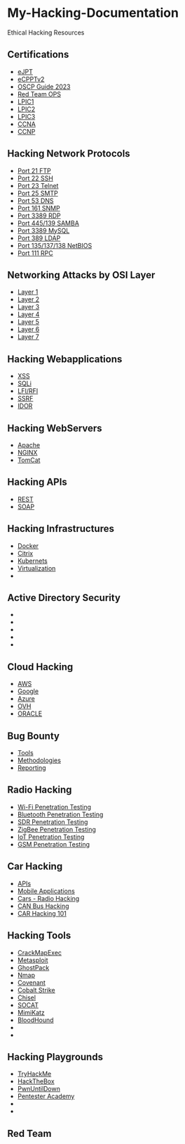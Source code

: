 # My-Hacking-Documentation
Ethical Hacking Resources 



## Certifications 


- [eJPT](https://ejpt-junior-pentester.popdocs.net/)
- [eCPPTv2](https://ecpptv2.popdocs.net/)
- [OSCP Guide 2023](https://oscp-guide.popdocs.net/)
- [Red Team OPS](https://crto.popdocs.net/)
- [LPIC1]()
- [LPIC2]()
- [LPIC3]()
- [CCNA]()
- [CCNP]()


## Hacking Network Protocols

- [Port 21 FTP](https://www.poplabsec.com/ftp-penetration-testing/)
- [Port 22 SSH](https://www.poplabsec.com/ssh-penetration-testing/)
- [Port 23 Telnet]()
- [Port 25 SMTP]()
- [Port 53 DNS](https://dns-penetration-testing.popdocs.net/)
- [Port 161 SNMP]()
- [Port 3389 RDP](https://www.poplabsec.com/rdp-penetration-testing/)
- [Port 445/139 SAMBA](https://www.poplabsec.com/smb-penetration-testing/)
- [Port 3389 MySQL]()
- [Port 389 LDAP]()
- [Port 135/137/138 NetBIOS](https://www.poplabsec.com/netbios-penetration-testing/)
- [Port 111 RPC]()



## Networking Attacks by OSI Layer

- [Layer 1]()
- [Layer 2]()
- [Layer 3]()
- [Layer 4]()
- [Layer 5]()
- [Layer 6]()
- [Layer 7]()

## Hacking Webapplications

- [XSS]()
- [SQLi]()
- [LFI/RFI]()
- [SSRF]()
- [IDOR]()

## Hacking WebServers

- [Apache]()
- [NGINX]()
- [TomCat]()


## Hacking APIs

- [REST]()
- [SOAP]()

## Hacking Infrastructures


- [Docker]()
- [Citrix]()
- [Kubernets]()
- [Virtualization]()
- []()


## Active Directory Security

- []()
- []()
- []()
- []()
- []()

## Cloud Hacking

- [AWS]()
- [Google]()
- [Azure]()
- [OVH]()
- [ORACLE]()


## Bug Bounty

- [Tools]()
- [Methodologies]()
- [Reporting]()

## Radio Hacking
- [Wi-Fi Penetration Testing]()
- [Bluetooth Penetration Testing]()
- [SDR Penetration Testing]()
- [ZigBee Penetration Testing]()
- [IoT Penetration Testing]()
- [GSM Penetration Testing]()


## Car Hacking
- [APIs]()
- [Mobile Applications]()
- [Cars - Radio Hacking]()
- [CAN Bus Hacking]()
- [CAR Hacking 101]()


## Hacking Tools

- [CrackMapExec](https://crackmapexec.popdocs.net/)
- [Metasploit]()
- [GhostPack]()
- [Nmap](https://nmap.popdocs.net/)
- [Covenant]()
- [Cobalt Strike]()
- [Chisel]()
- [SOCAT]()
- [MimiKatz]()
- [BloodHound]()
- []()
- []()

## Hacking Playgrounds
- [TryHackMe]()
- [HackTheBox]()
- [PwnUntilDown]()
- [Pentester Academy]()
- []()
- []()



## Red Team